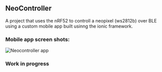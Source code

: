 ## NeoController
A project that uses the nRF52 to controll a neopixel (ws2812b) over BLE using a custom mobile app built usinng the ionic framework.

### Mobile app screen shots:
![Neocontroller app](../../tree/master/assets/Neocontroller_app_screenshots.png) 

### Work in progress
